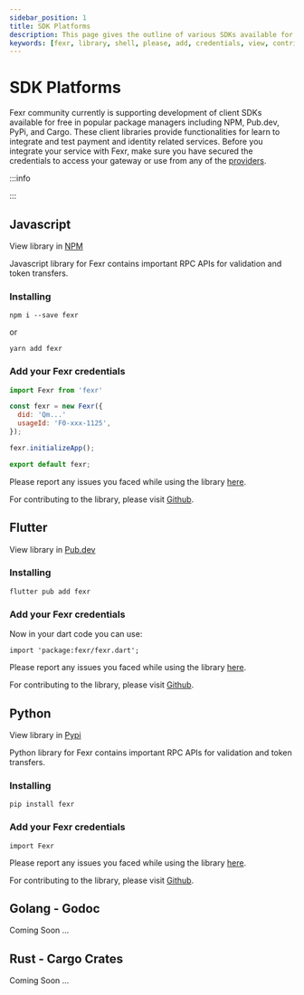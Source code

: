 ```yaml
---
sidebar_position: 1
title: SDK Platforms
description: This page gives the outline of various SDKs available for fexr.
keywords: [fexr, library, shell, please, add, credentials, view, contributing, using, faced]
---
```


# SDK Platforms

Fexr community currently is supporting development of client SDKs available for free in popular package managers including NPM, Pub.dev, PyPi, and Cargo. These client libraries provide functionalities for learn to integrate and test payment and identity related services. Before you integrate your service with Fexr, make sure you have secured the credentials to access your gateway or use from any of the [providers](/learn/partner/subnet-providers).

:::info

:::

## Javascript

View library in [NPM](https://www.npmjs.com/package/fexr)

Javascript library for Fexr contains important RPC APIs for validation and token transfers.

### Installing

```shell
npm i --save fexr
```

or

```shell
yarn add fexr
```

### Add your Fexr credentials

```js title="/src/fexr.js"
import Fexr from 'fexr'

const fexr = new Fexr({
  did: 'Qm...'
  usageId: 'F0-xxx-1125',
});

fexr.initializeApp();

export default fexr;
```

Please report any issues you faced while using the library [here](https://github.com/getfexr/fexr-js/issues/).

For contributing to the library, please visit [Github](https://github.com/getfexr/fexr-js/).

## Flutter

View library in [Pub.dev](https://pub.dev/packages/fexr)

### Installing

```shell
flutter pub add fexr
```

### Add your Fexr credentials

Now in your dart code you can use:

```shell
import 'package:fexr/fexr.dart';

```

Please report any issues you faced while using the library [here](https://github.com/getfexr/fexr-flutter/issues).

For contributing to the library, please visit [Github](https://github.com/getfexr/fexr-flutter/).

## Python

View library in [Pypi](https://pypi.org/project/Fexr/)

Python library for Fexr contains important RPC APIs for validation and token transfers.

### Installing

```shell
pip install fexr
```

### Add your Fexr credentials

```shell
import Fexr

```

Please report any issues you faced while using the library [here](https://github.com/getfexr/fexr-python/issues/).

For contributing to the library, please visit [Github](https://github.com/getfexr/fexr-python/).

## Golang - Godoc

Coming Soon ...

## Rust - Cargo Crates

Coming Soon ...
